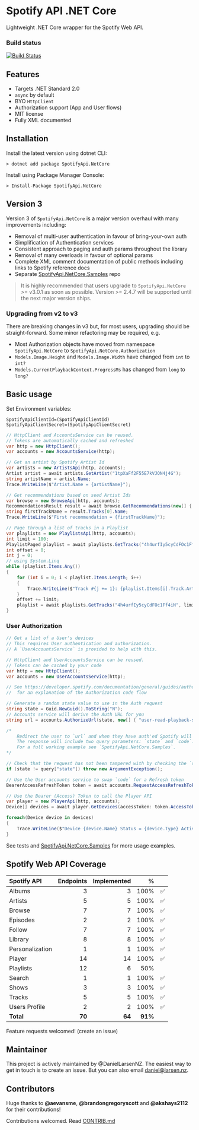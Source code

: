 # Spotify API .NET Core

Lightweight .NET Core wrapper for the Spotify Web API.

### Build status

[![Build Status](https://dev.azure.com/daniellarsennz/SpotifyApi.NetCore/_apis/build/status/SpotifyApi.NetCore-Build)](https://dev.azure.com/daniellarsennz/SpotifyApi.NetCore/_build/latest?definitionId=9)

## Features 

* Targets .NET Standard 2.0
* `async` by default
* BYO `HttpClient`
* Authorization support (App and User flows)
* MIT license
* Fully XML documented

## Installation

Install the latest version using dotnet CLI:

    > dotnet add package SpotifyApi.NetCore

Install using Package Manager Console:

    > Install-Package SpotifyApi.NetCore

## Version 3

Version 3 of `SpotifyApi.NetCore` is a major version overhaul with many improvements including:

* Removal of multi-user authentication in favour of bring-your-own auth
* Simplification of Authentication services
* Consistent approach to paging and auth params throughout the library
* Removal of many overloads in favour of optional params
* Complete XML comment documentation of public methods including links to Spotify reference docs
* Separate [SpotifyApi.NetCore.Samples] repo

> It is highly recommended that users upgrade to `SpotifyApi.NetCore` >= v3.0.1 as soon as possible. 
> Version >= 2.4.7 will be supported until the next major version ships.

### Upgrading from v2 to v3

There are breaking changes in v3 but, for most users, upgrading should be straight-forward. Some minor 
refactoring may be required, e.g.

* Most Authorization objects have moved from namespace `SpotifyApi.NetCore` to `SpotifyApi.NetCore.Authorization`
* `Models.Image.Height` and `Models.Image.Width` have changed from `int` to `int?`
* `Models.CurrentPlaybackContext.ProgressMs` has changed from `long` to `long?`

## Basic usage

Set Environment variables:
    
    SpotifyApiClientId=(SpotifyApiClientId)
    SpotifyApiClientSecret=(SpotifyApiClientSecret)

```csharp
// HttpClient and AccountsService can be reused. 
// Tokens are automatically cached and refreshed
var http = new HttpClient();
var accounts = new AccountsService(http);

// Get an artist by Spotify Artist Id
var artists = new ArtistsApi(http, accounts);
Artist artist = await artists.GetArtist("1tpXaFf2F55E7kVJON4j4G");
string artistName = artist.Name;
Trace.WriteLine($"Artist.Name = {artistName}");

// Get recommendations based on seed Artist Ids
var browse = new BrowseApi(http, accounts);
RecommendationsResult result = await browse.GetRecommendations(new[] { "1tpXaFf2F55E7kVJON4j4G", "4Z8W4fKeB5YxbusRsdQVPb" }, null, null);
string firstTrackName = result.Tracks[0].Name;
Trace.WriteLine($"First recommendation = {firstTrackName}");

// Page through a list of tracks in a Playlist
var playlists = new PlaylistsApi(http, accounts);
int limit = 100;
PlaylistPaged playlist = await playlists.GetTracks("4h4urfIy5cyCdFOc1Ff4iN", limit: limit);
int offset = 0;
int j = 0;
// using System.Linq
while (playlist.Items.Any())
{
    for (int i = 0; i < playlist.Items.Length; i++)
    {
        Trace.WriteLine($"Track #{j += 1}: {playlist.Items[i].Track.Artists[0].Name} / {playlist.Items[i].Track.Name}");
    }
    offset += limit;
    playlist = await playlists.GetTracks("4h4urfIy5cyCdFOc1Ff4iN", limit: limit, offset: offset);
}
```

### User Authorization

```csharp
// Get a list of a User's devices
// This requires User authentication and authorization. 
// A `UserAccountsService` is provided to help with this.

// HttpClient and UserAccountsService can be reused. 
// Tokens can be cached by your code
var http = new HttpClient();
var accounts = new UserAccountsService(http);

// See https://developer.spotify.com/documentation/general/guides/authorization-guide/#authorization-code-flow
//  for an explanation of the Authorization code flow

// Generate a random state value to use in the Auth request
string state = Guid.NewGuid().ToString("N");
// Accounts service will derive the Auth URL for you
string url = accounts.AuthorizeUrl(state, new[] { "user-read-playback-state" });

/*
    Redirect the user to `url` and when they have auth'ed Spotify will redirect to your reply URL
    The response will include two query parameters: `state` and `code`.
    For a full working example see `SpotifyApi.NetCore.Samples`.
*/

// Check that the request has not been tampered with by checking the `state` value matches
if (state != query["state"]) throw new ArgumentException();

// Use the User accounts service to swap `code` for a Refresh token
BearerAccessRefreshToken token = await accounts.RequestAccessRefreshToken(query["code"]);

// Use the Bearer (Access) Token to call the Player API
var player = new PlayerApi(http, accounts);
Device[] devices = await player.GetDevices(accessToken: token.AccessToken);

foreach(Device device in devices)
{
    Trace.WriteLine($"Device {device.Name} Status = {device.Type} Active = {device.IsActive}");
}

```

See tests and [SpotifyApi.NetCore.Samples] for more usage examples.

## Spotify Web API Coverage

| Spotify API | Endpoints | Implemented | % | |
| :---------- | --------: | ----------: | -: | - |
| Albums | 3 | 3 | 100% | ✅ |
| Artists | 5 | 5 | 100% | ✅ |
| Browse | 7 | 7 | 100% | ✅ |
| Episodes | 2 | 2 | 100% | ✅ |
| Follow | 7 | 7 | 100% | ✅ |
| Library | 8 | 8 | 100% | ✅ |
| Personalization | 1 | 1 | 100% | ✅ |
| Player | 14 | 14 | 100% | ✅ |
| Playlists | 12 | 6 | 50% | |
| Search | 1 | 1 | 100% | ✅ |
| Shows | 3 | 3 | 100% | ✅ |
| Tracks | 5 | 5 | 100% | ✅ |
| Users Profile | 2 | 2 | 100% | ✅ |
| **Total** | **70** | **64** | **91%** |

Feature requests welcomed! (create an issue)

## Maintainer

This project is actively maintained by @DanielLarsenNZ. The easiest way to get in touch is to create an issue. But you can also email daniel@larsen.nz.

## Contributors

Huge thanks to **@aevansme**, **@brandongregoryscott** and **@akshays2112** for their contributions!

Contributions welcomed. Read [CONTRIB.md](./CONTRIB.md)

[SpotifyApi.NetCore.Samples]:https://github.com/Ringobot/SpotifyApi.NetCore.Samples

